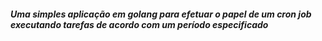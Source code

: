 ##### Uma simples aplicação em golang para efetuar o papel de um cron job executando tarefas de acordo com um período especificado 

